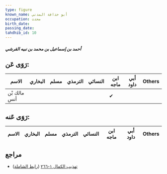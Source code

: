 ```yaml
---
type: figure
known_name: أبو حذافة المدني
occupation: محدث
birth_date:
passing_date:
tahdhib_id: 10
---
```

##### أحمد بن إسماعيل بن محمد بن نبيه القرشي

## رَوَى عَن:
| الاسم        | البخاري | مسلم | الترمذي | النسائي | ابن ماجه | أبي داود | Others |
| ------------ | ------- | ---- | ------- | ------- | -------- | -------- | ------ |
| مالك بْن أنس |         |      |         |         | ✔        |          |        |
## رَوَى عَنه:
| الاسم | البخاري | مسلم | الترمذي | النسائي | ابن ماجه | أبي داود | Others |
| ----- | ------- | ---- | ------- | ------- | -------- | -------- | ------ |
## مراجع
- [تهذيب الكمال ١-٢٦٦](obsidian://open?vault=Tahdhib-al-Kamal&file=Figures/١٠-أحمد%20بن%20إسماعيل%20بن%20محمد%20بن%20نبيه%20القرشي) ([رابط الشاملة](https://shamela.ws/book/3722/265))